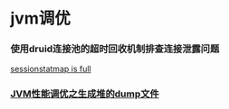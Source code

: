 # jvm调优
### 使用druid连接池的超时回收机制排查连接泄露问题
[sessionstatmap is full](https://www.oschina.net/question/130144_2146028)

### [JVM性能调优之生成堆的dump文件](http://blog.csdn.net/lifuxiangcaohui/article/details/37992725)
